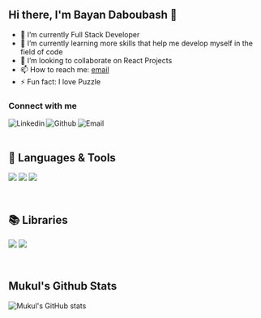 
## Hi there, I'm Bayan Daboubash 👋

- 🔭 I’m currently Full Stack  Developer 
- 🌱 I’m currently learning more skills that help me develop myself in the field of code
- 👯 I’m looking to collaborate on React Projects
- 📫 How to reach me: [email]
- ⚡ Fun fact: I love Puzzle

### Connect with me
[<img align="left" alt="Linkedin" src="https://img.shields.io/badge/LinkedIn-0077B5?style=for-the-badge&logo=linkedin&logoColor=white" />][linkedin]
[<img align="left" alt="Github" src="https://img.shields.io/badge/GitHub-100000?style=for-the-badge&logo=github&logoColor=white" />][github]
[<img align="left" alt="Email" src="https://img.shields.io/badge/Gmail-D14836?style=for-the-badge&logo=gmail&logoColor=white" />][email]



<br />
<br />

## 🧰 Languages & Tools
![](https://img.shields.io/badge/JavaScript-F7DF1E?style=for-the-badge&logo=javascript&logoColor=black)
![](https://img.shields.io/badge/HTML5-E34F26?style=for-the-badge&logo=html5&logoColor=white)
![](https://img.shields.io/badge/CSS3-1572B6?style=for-the-badge&logo=css3&logoColor=white)

<br />

## 📚 Libraries
![](https://img.shields.io/badge/React-20232A?style=for-the-badge&logo=react&logoColor=61DAFB)
![](https://img.shields.io/badge/Bootstrap-563D7C?style=for-the-badge&logo=bootstrap&logoColor=white)

<br />



## Mukul's Github Stats
![Mukul's GitHub stats](https://github-readme-stats.vercel.app/api?username=BayanDaboubash&count_private=true&show_icons=true&theme=dark)
<br />

[linkedin]: https://www.linkedin.com/in/bayandaboubash/
[github]: https://github.com/BayanDaboubash
[email]: mailto:bayan.daboubash2000@gmail.com
